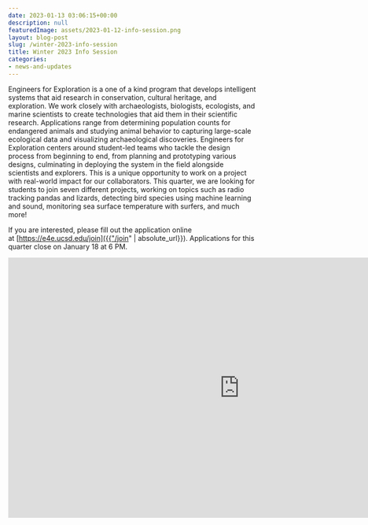 ```yaml
---
date: 2023-01-13 03:06:15+00:00
description: null
featuredImage: assets/2023-01-12-info-session.png
layout: blog-post
slug: /winter-2023-info-session
title: Winter 2023 Info Session
categories:
- news-and-updates
---
```

Engineers for Exploration is a one of a kind program that develops intelligent systems that aid research in conservation, cultural heritage, and exploration. We work closely with archaeologists, biologists, ecologists, and marine scientists to create technologies that aid them in their scientific research. Applications range from determining population counts for endangered animals and studying animal behavior to capturing large-scale ecological data and visualizing archaeological discoveries. Engineers for Exploration centers around student-led teams who tackle the design process from beginning to end, from planning and prototyping various designs, culminating in deploying the system in the field alongside scientists and explorers. This is a unique opportunity to work on a project with real-world impact for our collaborators. This quarter, we are looking for students to join seven different projects, working on topics such as radio tracking pandas and lizards, detecting bird species using machine learning and sound, monitoring sea surface temperature with surfers, and much more!

If you are interested, please fill out the application online at [https://e4e.ucsd.edu/join]({{"/join" | absolute_url}}). Applications for this quarter close on January 18 at 6 PM.

<iframe width="940" height="529" src="https://www.youtube.com/embed/JNzAGOmWTSQ" title="YouTube video player" frameborder="0" allow="accelerometer; autoplay; clipboard-write; encrypted-media; gyroscope; picture-in-picture" allowfullscreen=""></iframe>